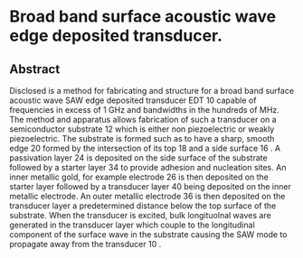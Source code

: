 # Broad band surface acoustic wave edge deposited transducer.

## Abstract
Disclosed is a method for fabricating and structure for a broad band surface acoustic wave SAW edge deposited transducer EDT 10 capable of frequencies in excess of 1 GHz and bandwidths in the hundreds of MHz. The method and apparatus allows fabrication of such a transducer on a semiconductor substrate 12 which is either non piezoelectric or weakly piezoelectric. The substrate is formed such as to have a sharp, smooth edge 20 formed by the intersection of its top 18 and a side surface 16 . A passivation layer 24 is deposited on the side surface of the substrate followed by a starter layer 34 to provide adhesion and nucleation sites. An inner metallic gold, for example electrode 26 is then deposited on the starter layer followed by a transducer layer 40 being deposited on the inner metallic electrode. An outer metallic electrode 36 is then deposited on the transducer layer a predetermined distance below the top surface of the substrate. When the transducer is excited, bulk longituolnal waves are generated in the transducer layer which couple to the longitudinal component of the surface wave in the substrate causing the SAW mode to propagate away from the transducer 10 .